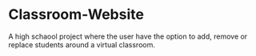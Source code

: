 # Classroom-Website
A high schaool project where the user have the option to add, remove or replace students around a virtual classroom.
